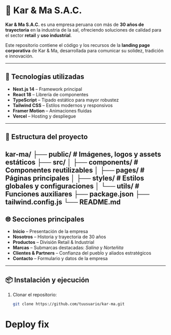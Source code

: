 # 🌊 Kar & Ma S.A.C.

**Kar & Ma S.A.C.** es una empresa peruana con más de **30 años de trayectoria** en la industria de la sal, ofreciendo soluciones de calidad para el sector **retail** y **uso industrial**.  

Este repositorio contiene el código y los recursos de la **landing page corporativa** de Kar & Ma, desarrollada para comunicar su solidez, tradición e innovación.

---

## 🚀 Tecnologías utilizadas

- **Next.js 14** – Framework principal
- **React 18** – Librería de componentes
- **TypeScript** – Tipado estático para mayor robustez
- **Tailwind CSS** – Estilos modernos y responsivos
- **Framer Motion** – Animaciones fluidas
- **Vercel** – Hosting y despliegue

---

## 📂 Estructura del proyecto
kar-ma/
├── public/         # Imágenes, logos y assets estáticos
├── src/
│   ├── components/ # Componentes reutilizables
│   ├── pages/      # Páginas principales
│   ├── styles/     # Estilos globales y configuraciones
│   └── utils/      # Funciones auxiliares
├── package.json
├── tailwind.config.js
└── README.md
---

## 🌐 Secciones principales

- **Inicio** – Presentación de la empresa  
- **Nosotros** – Historia y trayectoria de 30 años  
- **Productos** – División Retail & Industrial  
- **Marcas** – Submarcas destacadas: *Salina* y *Norteñita*  
- **Clientes & Partners** – Confianza del pueblo y aliados estratégicos  
- **Contacto** – Formulario y datos de la empresa  

---

## 📦 Instalación y ejecución

1. Clonar el repositorio:
   ```bash
   git clone https://github.com/tuusuario/kar-ma.git
# Deploy fix
